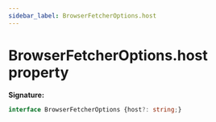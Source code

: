 ```yaml
---
sidebar_label: BrowserFetcherOptions.host
---
```

# BrowserFetcherOptions.host property

**Signature:**

```typescript
interface BrowserFetcherOptions {host?: string;}
```
